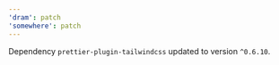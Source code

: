 ```yaml
---
'dram': patch
'somewhere': patch
---
```

Dependency `prettier-plugin-tailwindcss` updated to version `^0.6.10`.
